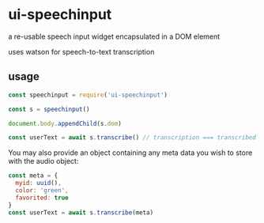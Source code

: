 # ui-speechinput
a re-usable speech input widget encapsulated in a DOM element

uses watson for speech-to-text transcription


## usage

```javascript
const speechinput = require('ui-speechinput')

const s = speechinput()

document.body.appendChild(s.dom)

const userText = await s.transcribe() // transcription === transcribed final text that the user spoke.
```

You may also provide an object containing any meta data you wish to store with the audio object:

```javascript
const meta = {
  myid: uuid(),
  color: 'green',
  favorited: true
}
const userText = await s.transcribe(meta)
```
